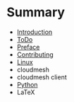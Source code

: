 # Summary

* [Introduction](README.md)
* [ToDo](links.md)
* [Preface](preface.md)
* [Contributing](contributing.md)
* [Linux](linux.md)
* cloudmesh
* cloudmesh client
* [Python](python.md)
* LaTeX

